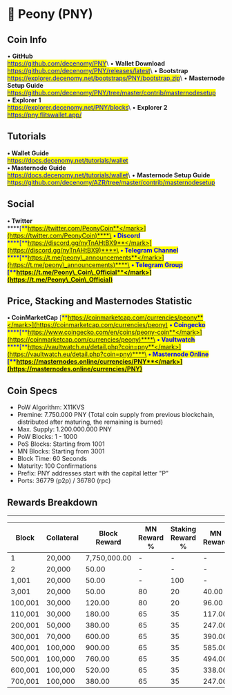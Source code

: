 # 🔸 Peony (PNY)

## Coin Info

• **GitHub**\
[<mark style="color:blue;">https://github.com/decenomy/PNY</mark>](https://github.com/decenomy/PNY)<mark style="color:blue;"></mark>\ <mark style="color:blue;"></mark>• **Wallet Download**\
[<mark style="color:blue;">https://github.com/decenomy/PNY/releases/latest</mark>](https://github.com/decenomy/PNY/releases/latest)<mark style="color:blue;"></mark>\ <mark style="color:blue;"></mark>• **Bootstrap**\
[<mark style="color:blue;">https://explorer.decenomy.net/bootstraps/PNY/bootstrap.zip</mark>](https://explorer.decenomy.net/bootstraps/PNY/bootstrap.zip)<mark style="color:blue;"></mark>\ <mark style="color:blue;"></mark>• **Masternode Setup Guide**\
[<mark style="color:blue;">https://github.com/decenomy/PNY/tree/master/contrib/masternodesetup</mark>](https://github.com/decenomy/PNY/tree/master/contrib/masternodesetup)\
• **Explorer 1** \
[<mark style="color:blue;">https://explorer.decenomy.net/PNY/blocks</mark>](https://explorer.decenomy.net/PNY/blocks)<mark style="color:blue;"></mark>\ <mark style="color:blue;"></mark>• **Explorer 2**\
[<mark style="color:blue;">https://pny.flitswallet.app/</mark>](https://pny.flitswallet.app/)<mark style="color:blue;"></mark>

## Tutorials

**• Wallet Guide**\
[<mark style="color:blue;">https://docs.decenomy.net/tutorials/wallet</mark>](../tutorials/wallet/)\
**• Masternode Guide**\
[<mark style="color:blue;">https://docs.decenomy.net/tutorials/wallet</mark>](../tutorials/wallet/)<mark style="color:blue;"></mark>\ <mark style="color:blue;"></mark>• **Masternode Setup Guide**\
[<mark style="color:blue;">https://github.com/decenomy/AZR/tree/master/contrib/masternodesetup</mark>](https://github.com/decenomy/AZR/tree/master/contrib/masternodesetup)

## Social

**• Twitter**\
****[<mark style="color:blue;">**https://twitter.com/PeonyCoin**</mark>](https://twitter.com/PeonyCoin)****\
**• Discord**\
****[<mark style="color:blue;">**https://discord.gg/nyTnAHtBX9**</mark>](https://discord.gg/nyTnAHtBX9)****\
**• Telegram Channel**\
****[<mark style="color:blue;">**https://t.me/peony\_announcements**</mark>](https://t.me/peony\_announcements)****\
**• Telegram Group**\
****[<mark style="color:blue;">**https://t.me/Peony\_Coin\_Official**</mark>](https://t.me/Peony\_Coin\_Official)<mark style="color:blue;">****</mark>

## Price, Stacking and Masternodes Statistic

**• CoinMarketCap**                                         [<mark style="color:blue;">**https://coinmarketcap.com/currencies/peony**</mark>](https://coinmarketcap.com/currencies/peony)                                                                                **• Coingecko**\
****[<mark style="color:blue;">**https://www.coingecko.com/en/coins/peony-coin**</mark>](https://coinmarketcap.com/currencies/peony)****\
**• Vaultwatch**\
****[<mark style="color:blue;">**https://vaultwatch.eu/detail.php?coin=pny**</mark>](https://vaultwatch.eu/detail.php?coin=pny)****\
**• Masternode Online**\
****[<mark style="color:blue;">**https://masternodes.online/currencies/PNY**</mark>](https://masternodes.online/currencies/PNY)<mark style="color:blue;">****</mark>

## Coin Specs

* PoW Algorithm: X11KVS
* Premine: 7.750.000 PNY (Total coin supply from previous blockchain, distributed after maturing, the remaining is burned)
* Max. Supply: 1.200.000.000 PNY
* PoW Blocks: 1 - 1000
* PoS Blocks: Starting from 1001
* MN Blocks: Starting from 3001
* Block Time: 60 Seconds
* Maturity: 100 Confirmations
* Prefix: PNY addresses start with the capital letter "P"
* Ports: 36779 (p2p) / 36780 (rpc)



## Rewards Breakdown

***

| Block   | Collateral | Block Reward | MN Reward % | Staking Reward % | MN Reward | Staker Reward |
| ------- | ---------- | ------------ | ----------- | ---------------- | --------- | ------------- |
| 1       | 20,000     | 7,750,000.00 | -           | -                | -         | -             |
| 2       | 20,000     | 50.00        | -           | -                | -         | -             |
| 1,001   | 20,000     | 50.00        | -           | 100              | -         | 50.00         |
| 3,001   | 20,000     | 50.00        | 80          | 20               | 40.00     | 10.00         |
| 100,001 | 30,000     | 120.00       | 80          | 20               | 96.00     | 24.00         |
| 110,001 | 30,000     | 180.00       | 65          | 35               | 117.00    | 63.00         |
| 200,001 | 50,000     | 380.00       | 65          | 35               | 247.00    | 133.00        |
| 300,001 | 70,000     | 600.00       | 65          | 35               | 390.00    | 210.00        |
| 400,001 | 100,000    | 900.00       | 65          | 35               | 585.00    | 315.00        |
| 500,001 | 100,000    | 760.00       | 65          | 35               | 494.00    | 266.00        |
| 600,001 | 100,000    | 520.00       | 65          | 35               | 338.00    | 182.00        |
| 700,001 | 100,000    | 380.00       | 65          | 35               | 247.00    | 133.00        |

